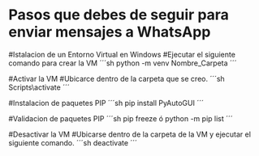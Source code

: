 # Pasos que debes de seguir para enviar mensajes a WhatsApp

#Istalacion de un Entorno Virtual en Windows
#Ejecutar el siguiente comando para crear la VM
´´´sh
python -m venv Nombre_Carpeta
´´´

#Activar la VM
#Ubicarce dentro de la carpeta que se creo.
´´´sh
Scripts\activate
´´´

#Instalacion de paquetes PIP
´´´sh
pip install PyAutoGUI
´´´


#Validacion de paquetes PIP
´´´sh
pip freeze
ó
python -m pip list
´´´


#Desactivar la VM
#Ubicarse dentro de la carpeta de la VM y ejecutar el siguiente comando.
´´´sh
deactivate
´´´